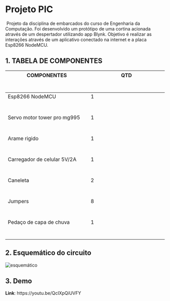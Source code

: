 <h1>Projeto PIC</h1>

<p text-align="justify">
     Projeto da disciplina de embarcados do curso de Engenharia da Computação. Foi desenvolvido um protótipo de uma cortina acionada através de um despertador utilizando app Blynk. Objetivo é realizar as interações através de um aplicativo conectado na internet e a placa Esp8266 NodeMCU.
</p>

<h2> 1. TABELA DE COMPONENTES</h2>
<table text-align="center">
  <thead>
      <th text-align="center">COMPONENTES<br>
        <span>&nbsp;&nbsp;&nbsp;&nbsp;&nbsp;&nbsp;&nbsp;&nbsp;</span>
        <span>&nbsp;&nbsp;&nbsp;&nbsp;&nbsp;&nbsp;&nbsp;&nbsp;</span>
        <span>&nbsp;&nbsp;&nbsp;&nbsp;&nbsp;&nbsp;&nbsp;&nbsp;</span>
        <span>&nbsp;&nbsp;&nbsp;&nbsp;&nbsp;&nbsp;&nbsp;&nbsp;</span>
        <span>&nbsp;&nbsp;&nbsp;&nbsp;&nbsp;&nbsp;&nbsp;&nbsp;</span>
        <span>&nbsp;&nbsp;&nbsp;&nbsp;&nbsp;&nbsp;&nbsp;&nbsp;</span>
        <span>&nbsp;&nbsp;&nbsp;&nbsp;&nbsp;&nbsp;&nbsp;&nbsp;</span>    
        <span>&nbsp;&nbsp;</span>
      </th>
      <th text-align="center">QTD<br>
        <span>&nbsp;&nbsp;&nbsp;&nbsp;&nbsp;&nbsp;&nbsp;&nbsp;</span>
        <span>&nbsp;&nbsp;&nbsp;&nbsp;&nbsp;&nbsp;&nbsp;&nbsp;</span>
        <span>&nbsp;&nbsp;&nbsp;&nbsp;&nbsp;&nbsp;&nbsp;&nbsp;</span>
        <span>&nbsp;&nbsp;&nbsp;&nbsp;&nbsp;&nbsp;&nbsp;&nbsp;</span>
        <span>&nbsp;&nbsp;&nbsp;&nbsp;&nbsp;&nbsp;&nbsp;&nbsp;</span>        
        <span>&nbsp;&nbsp;&nbsp;&nbsp;&nbsp;&nbsp;&nbsp;&nbsp;</span>
        <span>&nbsp;&nbsp;&nbsp;&nbsp;&nbsp;&nbsp;&nbsp;&nbsp;</span>
        <span>&nbsp;&nbsp;</span>
      </th>
  <thead>
  <tbody>
    <tr>
      <td text-align="center">Esp8266 NodeMCU<br>
        <span>&nbsp;&nbsp;&nbsp;&nbsp;&nbsp;&nbsp;&nbsp;&nbsp;</span>
        <span>&nbsp;&nbsp;&nbsp;&nbsp;&nbsp;&nbsp;&nbsp;&nbsp;</span>
        <span>&nbsp;&nbsp;&nbsp;&nbsp;&nbsp;&nbsp;&nbsp;&nbsp;</span>
        <span>&nbsp;&nbsp;&nbsp;&nbsp;&nbsp;&nbsp;&nbsp;&nbsp;</span>
        <span>&nbsp;&nbsp;&nbsp;&nbsp;&nbsp;&nbsp;&nbsp;&nbsp;</span>
        <span>&nbsp;&nbsp;&nbsp;&nbsp;&nbsp;&nbsp;&nbsp;&nbsp;</span>
        <span>&nbsp;&nbsp;&nbsp;&nbsp;&nbsp;&nbsp;&nbsp;&nbsp;</span>    
        <span>&nbsp;&nbsp;</span>
      </td>
      <td text-align="center">1<br>
        <span>&nbsp;&nbsp;&nbsp;&nbsp;&nbsp;&nbsp;&nbsp;&nbsp;</span>
        <span>&nbsp;&nbsp;&nbsp;&nbsp;&nbsp;&nbsp;&nbsp;&nbsp;</span>
        <span>&nbsp;&nbsp;&nbsp;&nbsp;&nbsp;&nbsp;&nbsp;&nbsp;</span>
        <span>&nbsp;&nbsp;&nbsp;&nbsp;&nbsp;&nbsp;&nbsp;&nbsp;</span>
        <span>&nbsp;&nbsp;&nbsp;&nbsp;&nbsp;&nbsp;&nbsp;&nbsp;</span>        
        <span>&nbsp;&nbsp;&nbsp;&nbsp;&nbsp;&nbsp;&nbsp;&nbsp;</span>
        <span>&nbsp;&nbsp;&nbsp;&nbsp;&nbsp;&nbsp;&nbsp;&nbsp;</span>
        <span>&nbsp;&nbsp;</span>
      </td>
    </tr>
    <tr>
      <td text-align="center">Servo motor tower pro mg995 <br>
        <span>&nbsp;&nbsp;&nbsp;&nbsp;&nbsp;&nbsp;&nbsp;&nbsp;</span>
        <span>&nbsp;&nbsp;&nbsp;&nbsp;&nbsp;&nbsp;&nbsp;&nbsp;</span>
        <span>&nbsp;&nbsp;&nbsp;&nbsp;&nbsp;&nbsp;&nbsp;&nbsp;</span>
        <span>&nbsp;&nbsp;&nbsp;&nbsp;&nbsp;&nbsp;&nbsp;&nbsp;</span>
        <span>&nbsp;&nbsp;&nbsp;&nbsp;&nbsp;&nbsp;&nbsp;&nbsp;</span>
        <span>&nbsp;&nbsp;&nbsp;&nbsp;&nbsp;&nbsp;&nbsp;&nbsp;</span>
        <span>&nbsp;&nbsp;&nbsp;&nbsp;&nbsp;&nbsp;&nbsp;&nbsp;</span>    
        <span>&nbsp;&nbsp;</span>
      </td>
      <td text-align="center">1 <br>
        <span>&nbsp;&nbsp;&nbsp;&nbsp;&nbsp;&nbsp;&nbsp;&nbsp;</span>
        <span>&nbsp;&nbsp;&nbsp;&nbsp;&nbsp;&nbsp;&nbsp;&nbsp;</span>
        <span>&nbsp;&nbsp;&nbsp;&nbsp;&nbsp;&nbsp;&nbsp;&nbsp;</span>
        <span>&nbsp;&nbsp;&nbsp;&nbsp;&nbsp;&nbsp;&nbsp;&nbsp;</span>
        <span>&nbsp;&nbsp;&nbsp;&nbsp;&nbsp;&nbsp;&nbsp;&nbsp;</span>        
        <span>&nbsp;&nbsp;&nbsp;&nbsp;&nbsp;&nbsp;&nbsp;&nbsp;</span>
        <span>&nbsp;&nbsp;&nbsp;&nbsp;&nbsp;&nbsp;&nbsp;&nbsp;</span>
        <span>&nbsp;&nbsp;</span>
      </td>
    </tr>
    <tr>
      <td text-align="center">Arame  rigido<br>
        <span>&nbsp;&nbsp;&nbsp;&nbsp;&nbsp;&nbsp;&nbsp;&nbsp;</span>
        <span>&nbsp;&nbsp;&nbsp;&nbsp;&nbsp;&nbsp;&nbsp;&nbsp;</span>
        <span>&nbsp;&nbsp;&nbsp;&nbsp;&nbsp;&nbsp;&nbsp;&nbsp;</span>
        <span>&nbsp;&nbsp;&nbsp;&nbsp;&nbsp;&nbsp;&nbsp;&nbsp;</span>
        <span>&nbsp;&nbsp;&nbsp;&nbsp;&nbsp;&nbsp;&nbsp;&nbsp;</span>
        <span>&nbsp;&nbsp;&nbsp;&nbsp;&nbsp;&nbsp;&nbsp;&nbsp;</span>
        <span>&nbsp;&nbsp;&nbsp;&nbsp;&nbsp;&nbsp;&nbsp;&nbsp;</span>    
        <span>&nbsp;&nbsp;</span>
      </td>
      <td text-align="center">1<br>
        <span>&nbsp;&nbsp;&nbsp;&nbsp;&nbsp;&nbsp;&nbsp;&nbsp;</span>
        <span>&nbsp;&nbsp;&nbsp;&nbsp;&nbsp;&nbsp;&nbsp;&nbsp;</span>
        <span>&nbsp;&nbsp;&nbsp;&nbsp;&nbsp;&nbsp;&nbsp;&nbsp;</span>
        <span>&nbsp;&nbsp;&nbsp;&nbsp;&nbsp;&nbsp;&nbsp;&nbsp;</span>
        <span>&nbsp;&nbsp;&nbsp;&nbsp;&nbsp;&nbsp;&nbsp;&nbsp;</span>        
        <span>&nbsp;&nbsp;&nbsp;&nbsp;&nbsp;&nbsp;&nbsp;&nbsp;</span>
        <span>&nbsp;&nbsp;&nbsp;&nbsp;&nbsp;&nbsp;&nbsp;&nbsp;</span>
        <span>&nbsp;&nbsp;</span>
      </td>
    </tr>
    <tr>
      <td text-align="center">Carregador de celular 5V/2A<br>
        <span>&nbsp;&nbsp;&nbsp;&nbsp;&nbsp;&nbsp;&nbsp;&nbsp;</span>
        <span>&nbsp;&nbsp;&nbsp;&nbsp;&nbsp;&nbsp;&nbsp;&nbsp;</span>
        <span>&nbsp;&nbsp;&nbsp;&nbsp;&nbsp;&nbsp;&nbsp;&nbsp;</span>
        <span>&nbsp;&nbsp;&nbsp;&nbsp;&nbsp;&nbsp;&nbsp;&nbsp;</span>
        <span>&nbsp;&nbsp;&nbsp;&nbsp;&nbsp;&nbsp;&nbsp;&nbsp;</span>
        <span>&nbsp;&nbsp;&nbsp;&nbsp;&nbsp;&nbsp;&nbsp;&nbsp;</span>
        <span>&nbsp;&nbsp;&nbsp;&nbsp;&nbsp;&nbsp;&nbsp;&nbsp;</span>    
        <span>&nbsp;&nbsp;</span>
      </td>
      <td text-align="center">1<br>
        <span>&nbsp;&nbsp;&nbsp;&nbsp;&nbsp;&nbsp;&nbsp;&nbsp;</span>
        <span>&nbsp;&nbsp;&nbsp;&nbsp;&nbsp;&nbsp;&nbsp;&nbsp;</span>
        <span>&nbsp;&nbsp;&nbsp;&nbsp;&nbsp;&nbsp;&nbsp;&nbsp;</span>
        <span>&nbsp;&nbsp;&nbsp;&nbsp;&nbsp;&nbsp;&nbsp;&nbsp;</span>
        <span>&nbsp;&nbsp;&nbsp;&nbsp;&nbsp;&nbsp;&nbsp;&nbsp;</span>        
        <span>&nbsp;&nbsp;&nbsp;&nbsp;&nbsp;&nbsp;&nbsp;&nbsp;</span>
        <span>&nbsp;&nbsp;&nbsp;&nbsp;&nbsp;&nbsp;&nbsp;&nbsp;</span>
        <span>&nbsp;&nbsp;</span>
      </td>
    </tr>
    <tr>
        <td text-align="center">Caneleta<br>
          <span>&nbsp;&nbsp;&nbsp;&nbsp;&nbsp;&nbsp;&nbsp;&nbsp;</span>
          <span>&nbsp;&nbsp;&nbsp;&nbsp;&nbsp;&nbsp;&nbsp;&nbsp;</span>
          <span>&nbsp;&nbsp;&nbsp;&nbsp;&nbsp;&nbsp;&nbsp;&nbsp;</span>
          <span>&nbsp;&nbsp;&nbsp;&nbsp;&nbsp;&nbsp;&nbsp;&nbsp;</span>
          <span>&nbsp;&nbsp;&nbsp;&nbsp;&nbsp;&nbsp;&nbsp;&nbsp;</span>
          <span>&nbsp;&nbsp;&nbsp;&nbsp;&nbsp;&nbsp;&nbsp;&nbsp;</span>
          <span>&nbsp;&nbsp;&nbsp;&nbsp;&nbsp;&nbsp;&nbsp;&nbsp;</span>    
          <span>&nbsp;&nbsp;</span>
        </td>
        <td text-align="center">2<br>
          <span>&nbsp;&nbsp;&nbsp;&nbsp;&nbsp;&nbsp;&nbsp;&nbsp;</span>
          <span>&nbsp;&nbsp;&nbsp;&nbsp;&nbsp;&nbsp;&nbsp;&nbsp;</span>
          <span>&nbsp;&nbsp;&nbsp;&nbsp;&nbsp;&nbsp;&nbsp;&nbsp;</span>
          <span>&nbsp;&nbsp;&nbsp;&nbsp;&nbsp;&nbsp;&nbsp;&nbsp;</span>
          <span>&nbsp;&nbsp;&nbsp;&nbsp;&nbsp;&nbsp;&nbsp;&nbsp;</span>        
          <span>&nbsp;&nbsp;&nbsp;&nbsp;&nbsp;&nbsp;&nbsp;&nbsp;</span>
          <span>&nbsp;&nbsp;&nbsp;&nbsp;&nbsp;&nbsp;&nbsp;&nbsp;</span>
          <span>&nbsp;&nbsp;</span>
        </td>
      </tr>
      <tr>
        <td text-align="center">Jumpers<br>
          <span>&nbsp;&nbsp;&nbsp;&nbsp;&nbsp;&nbsp;&nbsp;&nbsp;</span>
          <span>&nbsp;&nbsp;&nbsp;&nbsp;&nbsp;&nbsp;&nbsp;&nbsp;</span>
          <span>&nbsp;&nbsp;&nbsp;&nbsp;&nbsp;&nbsp;&nbsp;&nbsp;</span>
          <span>&nbsp;&nbsp;&nbsp;&nbsp;&nbsp;&nbsp;&nbsp;&nbsp;</span>
          <span>&nbsp;&nbsp;&nbsp;&nbsp;&nbsp;&nbsp;&nbsp;&nbsp;</span>
          <span>&nbsp;&nbsp;&nbsp;&nbsp;&nbsp;&nbsp;&nbsp;&nbsp;</span>
          <span>&nbsp;&nbsp;&nbsp;&nbsp;&nbsp;&nbsp;&nbsp;&nbsp;</span>    
          <span>&nbsp;&nbsp;</span>
        </td>
        <td text-align="center">8<br>
          <span>&nbsp;&nbsp;&nbsp;&nbsp;&nbsp;&nbsp;&nbsp;&nbsp;</span>
          <span>&nbsp;&nbsp;&nbsp;&nbsp;&nbsp;&nbsp;&nbsp;&nbsp;</span>
          <span>&nbsp;&nbsp;&nbsp;&nbsp;&nbsp;&nbsp;&nbsp;&nbsp;</span>
          <span>&nbsp;&nbsp;&nbsp;&nbsp;&nbsp;&nbsp;&nbsp;&nbsp;</span>
          <span>&nbsp;&nbsp;&nbsp;&nbsp;&nbsp;&nbsp;&nbsp;&nbsp;</span>        
          <span>&nbsp;&nbsp;&nbsp;&nbsp;&nbsp;&nbsp;&nbsp;&nbsp;</span>
          <span>&nbsp;&nbsp;&nbsp;&nbsp;&nbsp;&nbsp;&nbsp;&nbsp;</span>
          <span>&nbsp;&nbsp;</span>
        </td>
      </tr>
      <tr>
        <td text-align="center">Pedaço de capa de chuva<br>
          <span>&nbsp;&nbsp;&nbsp;&nbsp;&nbsp;&nbsp;&nbsp;&nbsp;</span>
          <span>&nbsp;&nbsp;&nbsp;&nbsp;&nbsp;&nbsp;&nbsp;&nbsp;</span>
          <span>&nbsp;&nbsp;&nbsp;&nbsp;&nbsp;&nbsp;&nbsp;&nbsp;</span>
          <span>&nbsp;&nbsp;&nbsp;&nbsp;&nbsp;&nbsp;&nbsp;&nbsp;</span>
          <span>&nbsp;&nbsp;&nbsp;&nbsp;&nbsp;&nbsp;&nbsp;&nbsp;</span>
          <span>&nbsp;&nbsp;&nbsp;&nbsp;&nbsp;&nbsp;&nbsp;&nbsp;</span>
          <span>&nbsp;&nbsp;&nbsp;&nbsp;&nbsp;&nbsp;&nbsp;&nbsp;</span>    
          <span>&nbsp;&nbsp;</span>
        </td>
        <td text-align="center">1<br>
          <span>&nbsp;&nbsp;&nbsp;&nbsp;&nbsp;&nbsp;&nbsp;&nbsp;</span>
          <span>&nbsp;&nbsp;&nbsp;&nbsp;&nbsp;&nbsp;&nbsp;&nbsp;</span>
          <span>&nbsp;&nbsp;&nbsp;&nbsp;&nbsp;&nbsp;&nbsp;&nbsp;</span>
          <span>&nbsp;&nbsp;&nbsp;&nbsp;&nbsp;&nbsp;&nbsp;&nbsp;</span>
          <span>&nbsp;&nbsp;&nbsp;&nbsp;&nbsp;&nbsp;&nbsp;&nbsp;</span>        
          <span>&nbsp;&nbsp;&nbsp;&nbsp;&nbsp;&nbsp;&nbsp;&nbsp;</span>
          <span>&nbsp;&nbsp;&nbsp;&nbsp;&nbsp;&nbsp;&nbsp;&nbsp;</span>
          <span>&nbsp;&nbsp;</span>
        </td>
      </tr>
  </tbody>
</table>
<h2> 2. Esquemático do circuito</h2>

![esquemático](https://user-images.githubusercontent.com/98439455/159078162-25c1f6a0-ea07-4121-b039-7a766c7402f7.jpg)

<h2> 3. Demo</h2>
<p><strong>Link</strong>:  https://youtu.be/QcIXpQiUVFY</p
